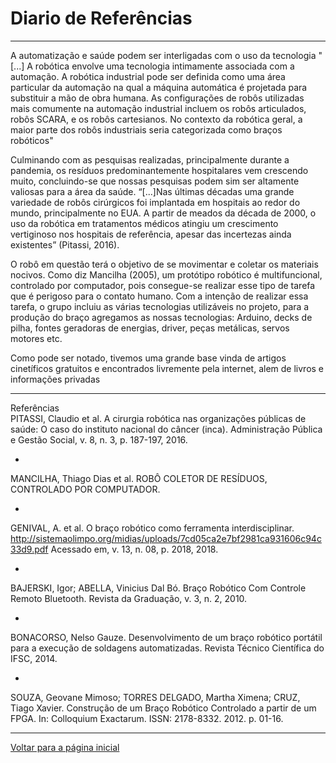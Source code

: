 # Diario de Referências

---

A automatização e saúde podem ser interligadas com o uso da tecnologia
"[...] A robótica envolve uma tecnologia intimamente associada com
a automação. A robótica industrial pode ser definida como uma
área particular da automação na qual a máquina automática é
projetada para substituir a mão de obra humana. As configurações de robôs utilizadas mais comumente na automação industrial incluem os robôs articulados, robôs SCARA, e os robôs cartesianos. No contexto da robótica geral, a maior parte dos robôs industriais seria categorizada como
braços robóticos"

Culminando com as pesquisas realizadas, principalmente durante a pandemia, os resíduos predominantemente hospitalares vem crescendo muito, concluindo-se que nossas pesquisas podem sim ser altamente valiosas para a área da saúde. “[...]Nas últimas décadas uma grande variedade de robôs cirúrgicos foi implantada em hospitais ao redor do mundo, principalmente no EUA. A partir de meados da década de 2000, o uso da robótica em tratamentos médicos atingiu um crescimento vertiginoso nos hospitais de referência, apesar das incertezas ainda existentes” (Pitassi, 2016).

O robô em questão terá o objetivo de se movimentar e coletar os materiais nocivos.
Como diz Mancilha (2005), um protótipo robótico é multifuncional, controlado por computador, pois consegue-se realizar esse tipo de tarefa que é perigoso para o contato humano.
Com a intenção de realizar essa tarefa, o grupo incluiu as várias tecnologias utilizáveis no projeto, para a produção do braço agregamos as nossas tecnologias:
 Arduino, decks de pilha, fontes geradoras de energias, driver, peças metálicas, servos motores etc.

 Como pode ser notado, tivemos uma grande base vinda de artigos cinetíficos gratuitos e encontrados livremente pela internet, alem de livros e informações privadas
 
 ---
 
Referências  
PITASSI, Claudio et al. A cirurgia robótica nas organizações públicas de saúde: O caso do instituto nacional do câncer (inca). Administração Pública e Gestão Social, v. 8, n. 3, p. 187-197, 2016.

-

MANCILHA, Thiago Dias et al. ROBÔ COLETOR DE RESÍDUOS, CONTROLADO POR COMPUTADOR.

-

GENIVAL, A. et al. O braço robótico como ferramenta interdisciplinar. http://sistemaolimpo.org/midias/uploads/7cd05ca2e7bf2981ca931606c94c33d9.pdf Acessado em, v. 13, n. 08, p. 2018, 2018.

-

BAJERSKI, Igor; ABELLA, Vinicius Dal Bó. Braço Robótico Com Controle Remoto Bluetooth. Revista da Graduação, v. 3, n. 2, 2010.

-

BONACORSO, Nelso Gauze. Desenvolvimento de um braço robótico portátil para a execução de soldagens automatizadas. Revista Técnico Científica do IFSC, 2014.

-

SOUZA, Geovane Mimoso; TORRES DELGADO, Martha Ximena; CRUZ, Tiago Xavier. Construção de um Braço Robótico Controlado a partir de um FPGA. In: Colloquium Exactarum. ISSN: 2178-8332. 2012. p. 01-16.

---

[Voltar para a página inicial](/readme.md)

